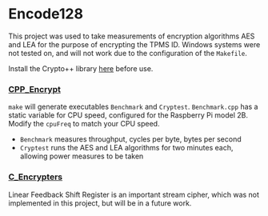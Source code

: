 # Encode128
This project was used to take measurements of encryption algorithms AES and LEA for the purpose of encrypting the TPMS ID.
Windows systems were not tested on, and will not work due to the configuration of the `Makefile`.

Install the Crypto++ library [here](https://cryptopp.com/) before use.


### [CPP_Encrypt](https://github.com/Andreas237/Encode128/tree/master/CPP_Encrypt)
`make` will generate executables `Benchmark` and `Cryptest`. `Benchmark.cpp` has a static variable for CPU speed, configured for the 
Raspberry Pi model 2B.  Modify the `cpuFreq` to match your CPU speed. 
  * `Benchmark` measures throughput, cycles per byte, bytes per second
  * `Cryptest` runs the AES and LEA algorithms for two minutes each, allowing power measures to be taken


### [C_Encrypters](https://github.com/Andreas237/Encode128/tree/master/C_Encrypters)
Linear Feedback Shift Register is an important stream cipher, which was not implemented in this project, but will be in a future work.
